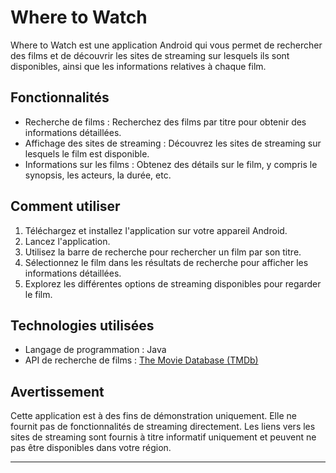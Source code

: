 # Where to Watch

Where to Watch est une application Android qui vous permet de rechercher des films et de découvrir les sites de streaming sur lesquels ils sont disponibles, ainsi que les informations relatives à chaque film.

## Fonctionnalités

- Recherche de films : Recherchez des films par titre pour obtenir des informations détaillées.
- Affichage des sites de streaming : Découvrez les sites de streaming sur lesquels le film est disponible.
- Informations sur les films : Obtenez des détails sur le film, y compris le synopsis, les acteurs, la durée, etc.

## Comment utiliser

1. Téléchargez et installez l'application sur votre appareil Android.
2. Lancez l'application.
3. Utilisez la barre de recherche pour rechercher un film par son titre.
4. Sélectionnez le film dans les résultats de recherche pour afficher les informations détaillées.
5. Explorez les différentes options de streaming disponibles pour regarder le film.

## Technologies utilisées

- Langage de programmation : Java
- API de recherche de films : [The Movie Database (TMDb)](https://www.themoviedb.org/)

## Avertissement

Cette application est à des fins de démonstration uniquement. Elle ne fournit pas de fonctionnalités de streaming directement. Les liens vers les sites de streaming sont fournis à titre informatif uniquement et peuvent ne pas être disponibles dans votre région.

----------------------------------------------------------------------------------------------------------------------------------------------------------------------------------------------------------------------------------------------------------------------------------------

